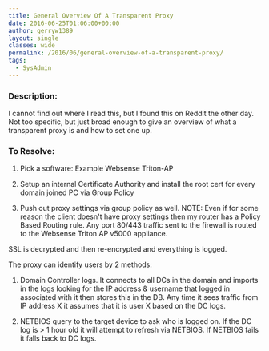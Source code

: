 ```yaml
---
title: General Overview Of A Transparent Proxy
date: 2016-06-25T01:06:00+00:00
author: gerryw1389
layout: single
classes: wide
permalink: /2016/06/general-overview-of-a-transparent-proxy/
tags:
  - SysAdmin
---
```

<!--more-->

### Description:

I cannot find out where I read this, but I found this on Reddit the other day. Not too specific, but just broad enough to give an overview of what a transparent proxy is and how to set one up.

### To Resolve:

1. Pick a software: Example Websense Triton-AP

2. Setup an internal Certificate Authority and install the root cert for every domain joined PC via Group Policy

3. Push out proxy settings via group policy as well. NOTE: Even if for some reason the client doesn't have proxy settings then my router has a Policy Based Routing rule. Any port 80/443 traffic sent to the firewall is routed to the Websense Triton AP v5000 appliance.

SSL is decrypted and then re-encrypted and everything is logged.

The proxy can identify users by 2 methods:

1. Domain Controller logs. It connects to all DCs in the domain and imports in the logs looking for the IP address & username that logged in associated with it then stores this in the DB. Any time it sees traffic from IP address X it assumes that it is user X based on the DC logs.

2. NETBIOS query to the target device to ask who is logged on. If the DC log is > 1 hour old it will attempt to refresh via NETBIOS. If NETBIOS fails it falls back to DC logs.